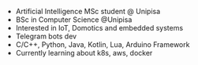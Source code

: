 - Artificial Intelligence MSc student @ Unipisa 
- BSc in Computer Science @Unipisa
- Interested in IoT, Domotics and embedded systems
- Telegram bots dev
- C/C++, Python, Java, Kotlin, Lua, Arduino Framework
- Currently learning about k8s, aws, docker 

